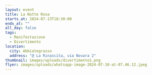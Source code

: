 ```yaml
---
layout: event
title: La Notte Rosa
starts_at: 2024-07-13T18:30:00
ends_at: ""
all_day: false
tags:
  - Manifestazione
  - Divertimento
location:
  city: Abbiategrasso
  address: "@ La Rinascita, via Novara 2"
thumbnail: images/uploads/divertimento1.png
flyer: images/uploads/whatsapp-image-2024-07-10-at-07.46.12.jpeg
---
```

